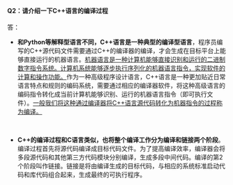 #### Q2：请介绍一下C++语言的编译过程  
答：
- **和Python等解释型语言不同，C++语言是一种典型的编译型语言**，程序员编写的C++源代码文件需要通过C++的编译器的编译，才会生成在目标平台上能够直接运行的机器语言。<u>机器语言是一种计算机能够直接识别和运行的二进制数字指令系统。计算机系统能够逐步执行序列化的机器语言指令，实现软件的计算和操作功能。</u>作为一种高级程序设计语言，C++语言是一种更加贴近日常语言特点和规则的编码系统，需要通过相应的编译器软件，将这种高级语言的编码指令转化成当前计算机能够识别、运行的机器语言指令（即可执行文件）。<u>一般我们将这种通过编译器将C++语言源代码转化为机器指令的过程称为编译。</u>  
<br>  

- **C++的编译过程和C语言类似，也将整个编译工作分为编译和链接两个阶段**。编译过程首先将源代码编译成目标代码文件。为了提高编译效率，编译器会将多段源代码和其他第三方代码模块分别编译，生成多段中间代码。编译的第2个阶段叫作链接。链接是将由编译生成的目标代码，与相应的系统标准启动代码和库代码组合起来，生成最终的可执行程序。
